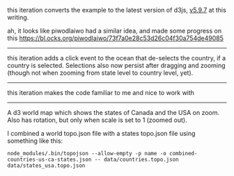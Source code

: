 this iteration converts the example to the latest version of d3js, [v5.9.7](https://cdnjs.com/libraries/d3/5.9.7) at this writing.

ah, it looks like piwodlaiwo had a similar idea, and made some progress on this https://bl.ocks.org/piwodlaiwo/73f7a0e28c53d26c04f30a754de49085

---

this iteration adds a click event to the ocean that de-selects the country, if a country is selected.  Selections also now persist after dragging and zooming (though not when zooming from state level to country level, yet).

---

this iteration makes the code familiar to me and nice to work with

---

A d3 world map which shows the states of Canada and the USA on zoom. Also has rotation, but only when scale is set to 1 (zoomed out).

I combined a world topo.json file with a states topo.json file using something like this:

    node_modules/.bin/topojson --allow-empty -p name -o combined-countries-us-ca-states.json -- data/countries.topo.json data/states_usa.topo.json
    